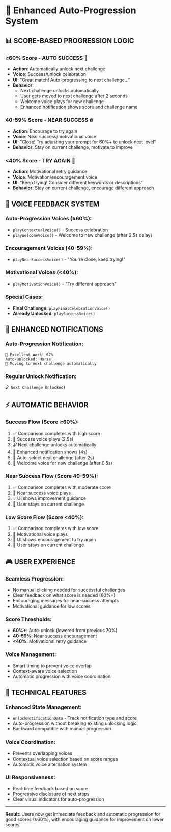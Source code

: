# 🎯 Enhanced Auto-Progression System

## 📊 **SCORE-BASED PROGRESSION LOGIC**

### **≥60% Score - AUTO SUCCESS** 🎉
- **Action**: Automatically unlock next challenge
- **Voice**: Success/unlock celebration
- **UI**: "Great match! Auto-progressing to next challenge..."
- **Behavior**: 
  - Next challenge unlocks automatically
  - User gets moved to next challenge after 2 seconds
  - Welcome voice plays for new challenge
  - Enhanced notification shows score and challenge name

### **40-59% Score - NEAR SUCCESS** 🔥  
- **Action**: Encourage to try again
- **Voice**: Near success/motivational voice
- **UI**: "Close! Try adjusting your prompt for 60%+ to unlock next level"
- **Behavior**: Stay on current challenge, motivate to improve

### **<40% Score - TRY AGAIN** 💪
- **Action**: Motivational retry guidance  
- **Voice**: Motivation/encouragement voice
- **UI**: "Keep trying! Consider different keywords or descriptions"
- **Behavior**: Stay on current challenge, encourage different approach

## 🎵 **VOICE FEEDBACK SYSTEM**

### **Auto-Progression Voices** (≥60%):
- `playContextualVoice()` - Success celebration
- `playWelcomeVoice()` - Welcome to new challenge (after 2.5s delay)

### **Encouragement Voices** (40-59%):
- `playNearSuccessVoice()` - "You're close, keep trying!"

### **Motivational Voices** (<40%):
- `playMotivationVoice()` - "Try different approach"

### **Special Cases**:
- **Final Challenge**: `playFinalCelebrationVoice()`
- **Already Unlocked**: `playSuccessVoice()`

## 🔔 **ENHANCED NOTIFICATIONS**

### **Auto-Progression Notification**:
```
🎉 Excellent Work! 67%
Auto-unlocked: Horse
🎯 Moving to next challenge automatically
```

### **Regular Unlock Notification**:
```
🔓 Next Challenge Unlocked!
```

## ⚡ **AUTOMATIC BEHAVIOR**

### **Success Flow** (Score ≥60%):
1. ✅ Comparison completes with high score
2. 🎵 Success voice plays (2.5s)
3. 🔓 Next challenge unlocks automatically
4. 🔔 Enhanced notification shows (4s)
5. 🎯 Auto-select next challenge (after 2s)
6. 🎵 Welcome voice for new challenge (after 0.5s)

### **Near Success Flow** (Score 40-59%):
1. ✅ Comparison completes with moderate score
2. 🎵 Near success voice plays
3. 💡 UI shows improvement guidance
4. 🔄 User stays on current challenge

### **Low Score Flow** (Score <40%):
1. ✅ Comparison completes with low score
2. 🎵 Motivational voice plays
3. 💪 UI shows encouragement to try again
4. 🔄 User stays on current challenge

## 🎮 **USER EXPERIENCE**

### **Seamless Progression**:
- No manual clicking needed for successful challenges
- Clear feedback on what score is needed (60%+)
- Encouraging messages for near-success attempts
- Motivational guidance for low scores

### **Score Thresholds**:
- **60%+**: Auto-unlock (lowered from previous 70%)
- **40-59%**: Near success encouragement
- **<40%**: Motivational retry guidance

### **Voice Management**:
- Smart timing to prevent voice overlap
- Context-aware voice selection
- Automatic progression with voice coordination

## 🔧 **TECHNICAL FEATURES**

### **Enhanced State Management**:
- `unlockNotificationData` - Track notification type and score
- Auto-progression without breaking existing unlocking logic
- Backward compatible with manual progression

### **Voice Coordination**:
- Prevents overlapping voices
- Contextual voice selection based on score ranges
- Automatic voice alternation system

### **UI Responsiveness**:
- Real-time feedback based on score
- Progressive disclosure of next steps
- Clear visual indicators for auto-progression

---

**Result**: Users now get immediate feedback and automatic progression for good scores (≥60%), with encouraging guidance for improvement on lower scores!
